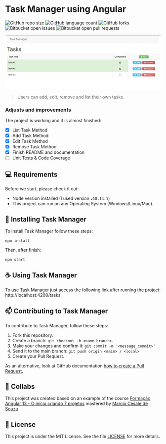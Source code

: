 # Task Manager using Angular

![GitHub repo size](https://img.shields.io/github/repo-size/mspdl/angular-task_manager?style=for-the-badge)
![GitHub language count](https://img.shields.io/github/languages/count/mspdl/angular-task_manager?style=for-the-badge)
![GitHub forks](https://img.shields.io/github/forks/mspdl/angular-task_manager?style=for-the-badge)
![Bitbucket open issues](https://img.shields.io/bitbucket/issues/mspdl/angular-task_manager?style=for-the-badge)
![Bitbucket open pull requests](https://img.shields.io/bitbucket/pr-raw/mspdl/angular-task_manager?style=for-the-badge)

<img src="image.png" alt="Image Sample">

> Users can add, edit, remove and list their own tasks.

### Adjusts and improvements

The project is working and it is almost finished:

- [x] List Task Method
- [x] Add Task Method
- [x] Edit Task Method
- [x] Remove Task Method
- [x] Finish README and documentation
- [ ] Unit Tests & Code Coverage

## 💻 Requirements

Before we start, please check it out:

- Node version installed (I used version `v18.14.1`)
- This project can run on any Operating System (Windows/Linux/Mac).

## 🚀 Installing Task Manager

To install Task Manager follow these steps:

```
npm install
```

Then, after finish:

```
npm start
```

## ☕ Using Task Manager

To use Task Manager just access the following link after running the project:
http://localhost:4200/tasks

## 📫 Contributing to Task Manager

To contribute to Task Manager, follow these steps:

1. Fork this repository.
2. Create a branch: `git checkout -b <name_branch>`.
3. Make your changes and confirm it: `git commit -m '<message_commit>'`
4. Send it to the main branch: `git push origin <main> / <local>`
5. Create your Pull Request.

As an alternative, look at GitHub documentation [how to create a Pull Request](https://help.github.com/en/github/collaborating-with-issues-and-pull-requests/creating-a-pull-request).

## 🤝 Collabs

This project was created based on an example of the course [Formação Angular 13 - O início criando 7 projetos](https://www.udemy.com/course/formacao-angular-inicio-criando-7-projetos/) mastered by [Marcio Cesale de Souza](https://www.udemy.com/user/marcio-casale-de-souza/) 

## 📝 License

This project is under the MIT License. See the file [LICENSE](LICENSE) for more details.
